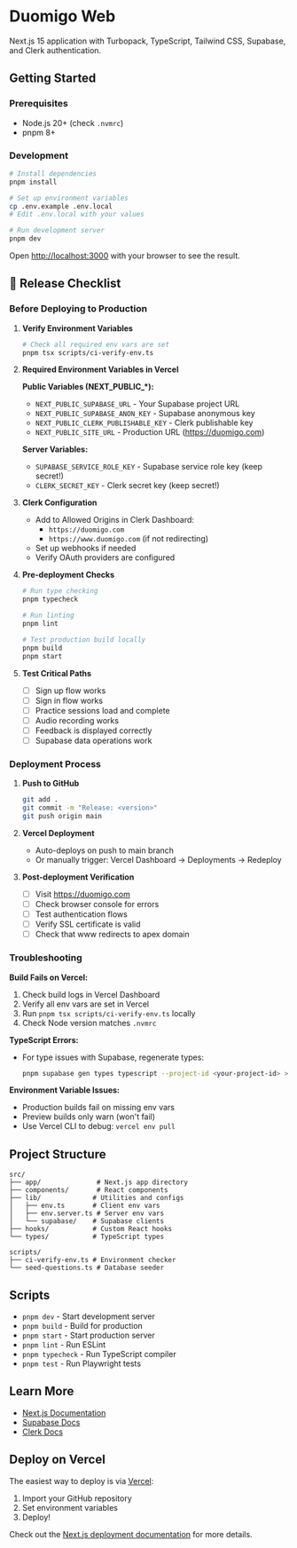 # Duomigo Web

Next.js 15 application with Turbopack, TypeScript, Tailwind CSS, Supabase, and Clerk authentication.

## Getting Started

### Prerequisites
- Node.js 20+ (check `.nvmrc`)
- pnpm 8+

### Development

```bash
# Install dependencies
pnpm install

# Set up environment variables
cp .env.example .env.local
# Edit .env.local with your values

# Run development server
pnpm dev
```

Open [http://localhost:3000](http://localhost:3000) with your browser to see the result.

## 🚀 Release Checklist

### Before Deploying to Production

1. **Verify Environment Variables**
   ```bash
   # Check all required env vars are set
   pnpm tsx scripts/ci-verify-env.ts
   ```

2. **Required Environment Variables in Vercel**

   **Public Variables (NEXT_PUBLIC_*):**
   - `NEXT_PUBLIC_SUPABASE_URL` - Your Supabase project URL
   - `NEXT_PUBLIC_SUPABASE_ANON_KEY` - Supabase anonymous key
   - `NEXT_PUBLIC_CLERK_PUBLISHABLE_KEY` - Clerk publishable key
   - `NEXT_PUBLIC_SITE_URL` - Production URL (https://duomigo.com)

   **Server Variables:**
   - `SUPABASE_SERVICE_ROLE_KEY` - Supabase service role key (keep secret!)
   - `CLERK_SECRET_KEY` - Clerk secret key (keep secret!)

3. **Clerk Configuration**
   - Add to Allowed Origins in Clerk Dashboard:
     - `https://duomigo.com`
     - `https://www.duomigo.com` (if not redirecting)
   - Set up webhooks if needed
   - Verify OAuth providers are configured

4. **Pre-deployment Checks**
   ```bash
   # Run type checking
   pnpm typecheck

   # Run linting
   pnpm lint

   # Test production build locally
   pnpm build
   pnpm start
   ```

5. **Test Critical Paths**
   - [ ] Sign up flow works
   - [ ] Sign in flow works
   - [ ] Practice sessions load and complete
   - [ ] Audio recording works
   - [ ] Feedback is displayed correctly
   - [ ] Supabase data operations work

### Deployment Process

1. **Push to GitHub**
   ```bash
   git add .
   git commit -m "Release: <version>"
   git push origin main
   ```

2. **Vercel Deployment**
   - Auto-deploys on push to main branch
   - Or manually trigger: Vercel Dashboard → Deployments → Redeploy

3. **Post-deployment Verification**
   - [ ] Visit https://duomigo.com
   - [ ] Check browser console for errors
   - [ ] Test authentication flows
   - [ ] Verify SSL certificate is valid
   - [ ] Check that www redirects to apex domain

### Troubleshooting

**Build Fails on Vercel:**
1. Check build logs in Vercel Dashboard
2. Verify all env vars are set in Vercel
3. Run `pnpm tsx scripts/ci-verify-env.ts` locally
4. Check Node version matches `.nvmrc`

**TypeScript Errors:**
- For type issues with Supabase, regenerate types:
  ```bash
  pnpm supabase gen types typescript --project-id <your-project-id> > src/types/supabase.ts
  ```

**Environment Variable Issues:**
- Production builds fail on missing env vars
- Preview builds only warn (won't fail)
- Use Vercel CLI to debug: `vercel env pull`

## Project Structure

```
src/
├── app/              # Next.js app directory
├── components/       # React components
├── lib/             # Utilities and configs
│   ├── env.ts       # Client env vars
│   ├── env.server.ts # Server env vars
│   └── supabase/    # Supabase clients
├── hooks/           # Custom React hooks
└── types/           # TypeScript types

scripts/
├── ci-verify-env.ts # Environment checker
└── seed-questions.ts # Database seeder
```

## Scripts

- `pnpm dev` - Start development server
- `pnpm build` - Build for production
- `pnpm start` - Start production server
- `pnpm lint` - Run ESLint
- `pnpm typecheck` - Run TypeScript compiler
- `pnpm test` - Run Playwright tests

## Learn More

- [Next.js Documentation](https://nextjs.org/docs)
- [Supabase Docs](https://supabase.com/docs)
- [Clerk Docs](https://clerk.com/docs)

## Deploy on Vercel

The easiest way to deploy is via [Vercel](https://vercel.com):

1. Import your GitHub repository
2. Set environment variables
3. Deploy!

Check out the [Next.js deployment documentation](https://nextjs.org/docs/deployment) for more details.